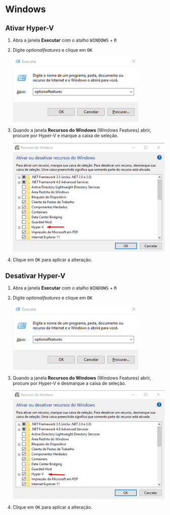 # Windows

## Ativar Hyper-V

1. Abra a janela __Executar__ com o atalho <kbd>WINDOWS</kbd> + <kbd>R</kbd>
2. Digite _optionalfeatures_ e clique em <kbd>OK</kbd>

    ![Executar](./images/executar.png)

3. Quando a janela __Recursos do Windows__ (Windows Features) abrir, procure por Hyper-V e marque a caixa de seleção.

    ![Sobre o Windows](./images/hyperv-unchecked.png)

4. Clique em <kbd>OK</kbd> para aplicar a alteração.

## Desativar Hyper-V

1. Abra a janela __Executar__ com o atalho <kbd>WINDOWS</kbd> + <kbd>R</kbd>
2. Digite _optionalfeatures_ e clique em <kbd>OK</kbd>

    ![Executar](./images/executar.png)

3. Quando a janela __Recursos do Windows__ (Windows Features) abrir, procure por Hyper-V e desmarque a caixa de seleção.

    ![Sobre o Windows](./images/hyperv-checked.png)

4. Clique em <kbd>OK</kbd> para aplicar a alteração.
